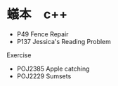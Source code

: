 # 蟻本　c++ 

- P49 Fence Repair
- P137 Jessica's Reading Problem

Exercise
- POJ2385 Apple catching
- POJ2229 Sumsets